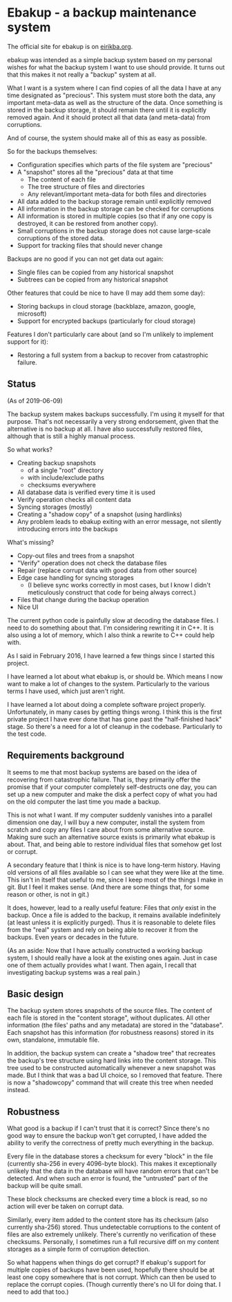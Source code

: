 Ebakup - a backup maintenance system
====================================

The official site for ebakup is on
[eirikba.org](http://eirikba.org/projects/ebakup).

ebakup was intended as a simple backup system based on my personal
wishes for what the backup system I want to use should provide. It
turns out that this makes it not really a "backup" system at all.

What I want is a system where I can find copies of all the data I have
at any time designated as "precious". This system must store both the
data, any important meta-data as well as the structure of the data.
Once something is stored in the backup storage, it should remain there
until it is explicitly removed again. And it should protect all that
data (and meta-data) from corruptions.

And of course, the system should make all of this as easy as possible.

So for the backups themselves:

- Configuration specifies which parts of the file system are "precious"
- A "snapshot" stores all the "precious" data at that time
  - The content of each file
  - The tree structure of files and directories
  - Any relevant/important meta-data for both files and directories
- All data added to the backup storage remain until explicitly removed
- All information in the backup storage can be checked for corruptions
- All information is stored in multiple copies (so that if any one
  copy is destroyed, it can be restored from another copy).
- Small corruptions in the backup storage does not cause large-scale
  corruptions of the stored data.
- Support for tracking files that should never change

Backups are no good if you can not get data out again:

- Single files can be copied from any historical snapshot
- Subtrees can be copied from any historical snapshot

Other features that could be nice to have (I may add them some day):

- Storing backups in cloud storage (backblaze, amazon, google, microsoft)
- Support for encrypted backups (particularly for cloud storage)

Features I don't particularly care about (and so I'm unlikely to
implement support for it):

- Restoring a full system from a backup to recover from catastrophic
  failure.


Status
------

(As of 2019-06-09)

The backup system makes backups successfully. I'm using it myself for
that purpose. That's not necessarily a very strong endorsement, given
that the alternative is no backup at all. I have also successfully
restored files, although that is still a highly manual process.

So what works?

- Creating backup snapshots
  - of a single "root" directory
  - with include/exclude paths
  - checksums everywhere
- All database data is verified every time it is used
- Verify operation checks all content data
- Syncing storages (mostly)
- Creating a "shadow copy" of a snapshot (using hardlinks)
- Any problem leads to ebakup exiting with an error message, not
  silently introducing errors into the backups

What's missing?

- Copy-out files and trees from a snapshot
- "Verify" operation does not check the database files
- Repair (replace corrupt data with good data from other source)
- Edge case handling for syncing storages
  - (I believe sync works correctly in most cases, but I know I didn't
    meticulously construct that code for being always correct.)
- Files that change during the backup operation
- Nice UI

The current python code is painfully slow at decoding the database
files. I need to do something about that. I'm considering rewriting it
in C++. It is also using a lot of memory, which I also think a rewrite
to C++ could help with.

As I said in February 2016, I have learned a few things since I
started this project.

I have learned a lot about what ebakup is, or should be. Which means I
now want to make a lot of changes to the system. Particularly to the
various terms I have used, which just aren't right.

I have learned a lot about doing a complete software project properly.
Unfortunately, in many cases by getting things wrong. I think this is
the first private project I have ever done that has gone past the
"half-finished hack" stage. So there's a need for a lot of cleanup in
the codebase. Particularly to the test code.


Requirements background
-----------------------

It seems to me that most backup systems are based on the idea of
recovering from catastrophic failure. That is, they primarily offer
the promise that if your computer completely self-destructs one day,
you can set up a new computer and make the disk a perfect copy of what
you had on the old computer the last time you made a backup.

This is not what I want. If my computer suddenly vanishes into a
parallel dimension one day, I will buy a new computer, install the
system from scratch and copy any files I care about from some
alternative source. Making sure such an alternative source exists is
primarily what ebakup is about. That, and being able to restore
individual files that somehow get lost or corrupt.

A secondary feature that I think is nice is to have long-term history.
Having old versions of all files available so I can see what they were
like at the time. This isn't in itself that useful to me, since I keep
most of the things I make in git. But I feel it makes sense. (And
there are some things that, for some reason or other, is not in git.)

It does, however, lead to a really useful feature: Files that *only*
exist in the backup. Once a file is added to the backup, it remains
available indefinitely (at least unless it is explicitly purged). Thus
it is reasonable to delete files from the "real" system and rely on
being able to recover it from the backups. Even years or decades in
the future.

(As an aside: Now that I have actually constructed a working backup
system, I should really have a look at the existing ones again. Just
in case one of them actually provides what I want. Then again, I
recall that investigating backup systems was a real pain.)


Basic design
------------

The backup system stores snapshots of the source files. The content of
each file is stored in the "content storage", without duplicates. All
other information (the files' paths and any metadata) are stored in
the "database". Each snapshot has this information (for robustness
reasons) stored in its own, standalone, immutable file.

In addition, the backup system can create a "shadow tree" that
recreates the backup's tree structure using hard links into the
content storage. This tree used to be constructed automatically
whenever a new snapshot was made. But I think that was a bad UI
choice, so I removed that feature. There is now a "shadowcopy" command
that will create this tree when needed instead.


Robustness
----------

What good is a backup if I can't trust that it is correct? Since
there's no good way to ensure the backup won't get corrupted, I have
added the ability to verify the correctness of pretty much everything
in the backup.

Every file in the database stores a checksum for every "block" in the
file (currently sha-256 in every 4096-byte block). This makes it
exceptionally unlikely that the data in the database will have random
errors that can't be detected. And when such an error is found, the
"untrusted" part of the backup will be quite small.

These block checksums are checked every time a block is read, so no
action will ever be taken on corrupt data.

Similarly, every item added to the content store has its checksum
(also currently sha-256) stored. Thus undetectable corruptions to the
content of files are also extremely unlikely. There's currently no
verification of these checksums. Personally, I sometimes run a full
recursive diff on my content storages as a simple form of corruption
detection.

So what happens when things do get corrupt? If ebakup's support for
multiple copies of backups have been used, hopefully there should be
at least one copy somewhere that is not corrupt. Which can then be
used to replace the corrupt copies. (Though currently there's no UI
for doing that. I need to add that too.)
